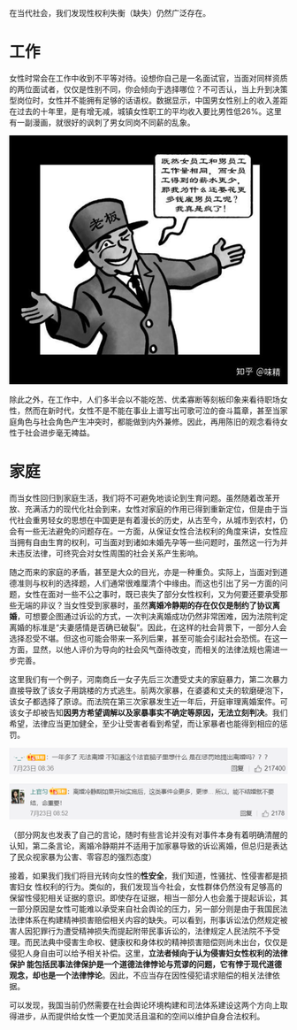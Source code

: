 在当代社会，我们发现性权利失衡（缺失）仍然广泛存在。

# 工作
女性时常会在工作中收到不平等对待。设想你自己是一名面试官，当面对同样资质的两位面试者，仅仅是性别不同，你会倾向于选择哪位？不可否认，当上升到决策型岗位时，女性并不能拥有足够的话语权。数据显示，中国男女性别上的收入差距在过去的十年里，是有增无减，城镇女性职工的平均收入要比男性低26%。这里有一副漫画，就很好的讽刺了男女同岗不同薪的乱象。

![](../img/1.jpg)

除此之外，在工作中，人们多半会以不能吃苦、优柔寡断等刻板印象来看待职场女性，然而在新时代，女性不是不能在事业上谱写出可歌可泣的奋斗篇章，甚至当家庭角色与社会角色产生冲突时，都能做到内外兼修。因此，再用陈旧的观念看待女性于社会进步毫无裨益。



# 家庭
而当女性回归到家庭生活，我们将不可避免地谈论到生育问题。虽然随着改革开放、充满活力的现代化社会到来，女性对家庭的作用已得到重新定位，但是由于当代社会重男轻女的思想在中国更是有着漫长的历史，从古至今，从城市到农村，仍会有一些无法避免的问题存在。一方面，从保证女性合法权利的角度来讲，女性应当拥有自由生育的权利，可当面对到诸如未婚先孕等一些问题时，虽然这一行为并未违反法律，可终究会对女性周围的社会关系产生影响。

随之而来的家庭的矛盾，甚至是大众的目光，亦是一种重负。实际上，当面对到道德准则与权利的选择题，人们通常很难厘清个中缘由。而这也引出了另一方面的问题，女性在面对一些不公之事时，既已丧失了部分女性权利，又为何要还要承受那些无端的非议？当女性受到家暴时，虽然**离婚冷静期的存在仅仅是制约了协议离婚**，可想要企图通过诉讼的方式，一次判决离婚成功仍然非常困难，因为法院判定离婚的标准是“夫妻感情是否确已破裂”。因此，在这样的社会背景下，一部分人会选择忍受不堪。但这也可能会带来一系列后果，甚至可能会引起社会恐慌。在这一方面，显然，以他人评价为导向的社会风气亟待改变，而相关的法律法规也需进一步完善。

这里我们有一个例子，河南商丘一女子先后三次遭受丈夫的家庭暴力，第二次暴力直接导致了该女子用跳楼的方式逃生。前两次家暴，在婆婆和丈夫的软磨硬泡下，该女子都选择了原谅。而法院在第三次家暴发生近一年后，开庭审理离婚案件。可该女子却被告知**因男方希望调解以及家暴事实不确定等原因，无法立刻判决**。我们希望，法律应当更加健全，至少让受害者看到希望，而让家暴者也能得到相应的惩罚。

![](../img/2.png)

![](../img/3.png)

（部分网友也发表了自己的言论，随时有些言论并没有对事件本身有着明确清醒的认知，第二条言论，离婚冷静期并不适用于加家暴导致的诉讼离婚，但总归是表达了民众视家暴为公害、零容忍的强烈态度）

接着，如果我们我们将目光转向女性的**性安全**，我们知道，性骚扰、性侵害都是损害妇女 性权利的行为。类似的，我们发现当今社会，女性群体仍然没有足够高的保留性侵犯相关证据的意识。即使存在证据，相当一部分人也会羞于提起诉讼，其一部分原因是女性可能难以承受来自社会舆论的压力，另一部分则是由于我国民法法律体系在构建精神损害赔偿相关内容的缺失。可以看到，刑事诉讼法仍然规定被害人因犯罪行为遭受精神损失而提起附带民事诉讼的，法律规定人民法院不予受理。而民法典中侵害生命权、健康权和身体权的精神损害赔偿则尚未出台，仅仅是侵犯人身自由可以给予相关补偿。这里，**立法者倾向于认为侵害妇女性权利的法律保护 能包括民事法律保护是一个道德法律悖论与荒谬的问题，它有悖于现代道德观念，却也是一个法律悖论**。因此，不应当存在因性侵犯请求赔偿的相关法律依据。

可以发现，我国当前仍然需要在社会舆论环境构建和司法体系建设这两个方向上取得进步，从而提供给女性一个更加灵活且温和的空间以维护自身合法权利。
